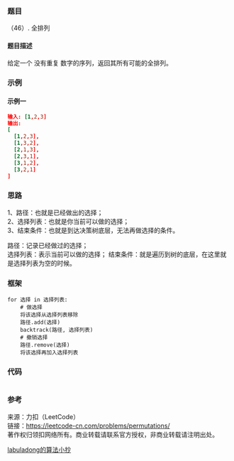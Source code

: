### 题目

（46）. 全排列

#### 题目描述

给定一个 没有重复 数字的序列，返回其所有可能的全排列。

### 示例

#### 示例一

```conf
输入: [1,2,3]
输出:
[
  [1,2,3],
  [1,3,2],
  [2,1,3],
  [2,3,1],
  [3,1,2],
  [3,2,1]
]

```

### 思路

1、路径：也就是已经做出的选择；  
2、选择列表：也就是你当前可以做的选择；  
3、结束条件：也就是到达决策树底层，无法再做选择的条件。  

路径：记录已经做过的选择；  
选择列表：表示当前可以做的选择；
结束条件：就是遍历到树的底层，在这里就是选择列表为空的时候。  

### 框架

```框架
for 选择 in 选择列表:
    # 做选择
    将该选择从选择列表移除
    路径.add(选择)
    backtrack(路径, 选择列表)
    # 撤销选择
    路径.remove(选择)
    将该选择再加入选择列表
```

### 代码

```golang

```

### 参考

来源：力扣（LeetCode）  
链接：<https://leetcode-cn.com/problems/permutations/>  
著作权归领扣网络所有。商业转载请联系官方授权，非商业转载请注明出处。  

[labuladong的算法小抄](https://labuladong.gitbook.io/algo/)

